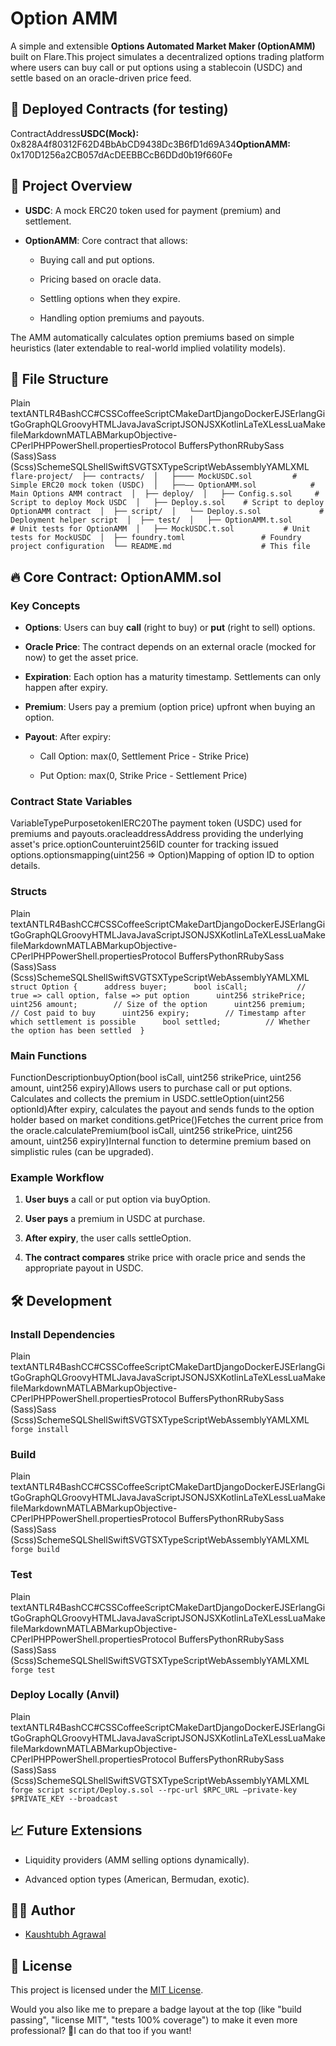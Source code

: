 Option AMM
==========

A simple and extensible **Options Automated Market Maker (OptionAMM)** built on Flare.This project simulates a decentralized options trading platform where users can buy call or put options using a stablecoin (USDC) and settle based on an oracle-driven price feed.

🚀 Deployed Contracts (for testing)
-----------------------------------

ContractAddress**USDC(Mock):** 0x828A4f80312F62D4BbAbCD9438Dc3B6fD1d69A34**OptionAMM:** 0x170D1256a2CB057dAcDEEBBCcB6DDd0b19f660Fe

🧠 Project Overview
-------------------

*   **USDC**: A mock ERC20 token used for payment (premium) and settlement.
    
*   **OptionAMM**: Core contract that allows:
    
    *   Buying call and put options.
        
    *   Pricing based on oracle data.
        
    *   Settling options when they expire.
        
    *   Handling option premiums and payouts.
        

The AMM automatically calculates option premiums based on simple heuristics (later extendable to real-world implied volatility models).

📂 File Structure
-----------------

Plain textANTLR4BashCC#CSSCoffeeScriptCMakeDartDjangoDockerEJSErlangGitGoGraphQLGroovyHTMLJavaJavaScriptJSONJSXKotlinLaTeXLessLuaMakefileMarkdownMATLABMarkupObjective-CPerlPHPPowerShell.propertiesProtocol BuffersPythonRRubySass (Sass)Sass (Scss)SchemeSQLShellSwiftSVGTSXTypeScriptWebAssemblyYAMLXML`   flare-project/  ├── contracts/  │   ├──── MockUSDC.sol         # Simple ERC20 mock token (USDC)  │   ├──—— OptionAMM.sol            # Main Options AMM contract  │  ├── deploy/  │   ├── Config.s.sol     # Script to deploy Mock USDC  │   ├── Deploy.s.sol    # Script to deploy OptionAMM contract  │  ├── script/  │   └── Deploy.s.sol             # Deployment helper script  │  ├── test/  │   ├── OptionAMM.t.sol          # Unit tests for OptionAMM  │   ├── MockUSDC.t.sol           # Unit tests for MockUSDC  │  ├── foundry.toml                 # Foundry project configuration  └── README.md                    # This file   `

🔥 Core Contract: OptionAMM.sol
-------------------------------

### Key Concepts

*   **Options**: Users can buy **call** (right to buy) or **put** (right to sell) options.
    
*   **Oracle Price**: The contract depends on an external oracle (mocked for now) to get the asset price.
    
*   **Expiration**: Each option has a maturity timestamp. Settlements can only happen after expiry.
    
*   **Premium**: Users pay a premium (option price) upfront when buying an option.
    
*   **Payout**: After expiry:
    
    *   Call Option: max(0, Settlement Price - Strike Price)
        
    *   Put Option: max(0, Strike Price - Settlement Price)
        

### Contract State Variables

VariableTypePurposetokenIERC20The payment token (USDC) used for premiums and payouts.oracleaddressAddress providing the underlying asset's price.optionCounteruint256ID counter for tracking issued options.optionsmapping(uint256 => Option)Mapping of option ID to option details.

### Structs

Plain textANTLR4BashCC#CSSCoffeeScriptCMakeDartDjangoDockerEJSErlangGitGoGraphQLGroovyHTMLJavaJavaScriptJSONJSXKotlinLaTeXLessLuaMakefileMarkdownMATLABMarkupObjective-CPerlPHPPowerShell.propertiesProtocol BuffersPythonRRubySass (Sass)Sass (Scss)SchemeSQLShellSwiftSVGTSXTypeScriptWebAssemblyYAMLXML`   struct Option {      address buyer;      bool isCall;           // true => call option, false => put option      uint256 strikePrice;      uint256 amount;        // Size of the option      uint256 premium;       // Cost paid to buy      uint256 expiry;        // Timestamp after which settlement is possible      bool settled;          // Whether the option has been settled  }   `

### Main Functions

FunctionDescriptionbuyOption(bool isCall, uint256 strikePrice, uint256 amount, uint256 expiry)Allows users to purchase call or put options. Calculates and collects the premium in USDC.settleOption(uint256 optionId)After expiry, calculates the payout and sends funds to the option holder based on market conditions.getPrice()Fetches the current price from the oracle.calculatePremium(bool isCall, uint256 strikePrice, uint256 amount, uint256 expiry)Internal function to determine premium based on simplistic rules (can be upgraded).

### Example Workflow

1.  **User buys** a call or put option via buyOption.
    
2.  **User pays** a premium in USDC at purchase.
    
3.  **After expiry**, the user calls settleOption.
    
4.  **The contract compares** strike price with oracle price and sends the appropriate payout in USDC.
    

🛠️ Development
---------------

### Install Dependencies

Plain textANTLR4BashCC#CSSCoffeeScriptCMakeDartDjangoDockerEJSErlangGitGoGraphQLGroovyHTMLJavaJavaScriptJSONJSXKotlinLaTeXLessLuaMakefileMarkdownMATLABMarkupObjective-CPerlPHPPowerShell.propertiesProtocol BuffersPythonRRubySass (Sass)Sass (Scss)SchemeSQLShellSwiftSVGTSXTypeScriptWebAssemblyYAMLXML`   forge install   `

### Build

Plain textANTLR4BashCC#CSSCoffeeScriptCMakeDartDjangoDockerEJSErlangGitGoGraphQLGroovyHTMLJavaJavaScriptJSONJSXKotlinLaTeXLessLuaMakefileMarkdownMATLABMarkupObjective-CPerlPHPPowerShell.propertiesProtocol BuffersPythonRRubySass (Sass)Sass (Scss)SchemeSQLShellSwiftSVGTSXTypeScriptWebAssemblyYAMLXML`   forge build   `

### Test

Plain textANTLR4BashCC#CSSCoffeeScriptCMakeDartDjangoDockerEJSErlangGitGoGraphQLGroovyHTMLJavaJavaScriptJSONJSXKotlinLaTeXLessLuaMakefileMarkdownMATLABMarkupObjective-CPerlPHPPowerShell.propertiesProtocol BuffersPythonRRubySass (Sass)Sass (Scss)SchemeSQLShellSwiftSVGTSXTypeScriptWebAssemblyYAMLXML`   forge test   `

### Deploy Locally (Anvil)

Plain textANTLR4BashCC#CSSCoffeeScriptCMakeDartDjangoDockerEJSErlangGitGoGraphQLGroovyHTMLJavaJavaScriptJSONJSXKotlinLaTeXLessLuaMakefileMarkdownMATLABMarkupObjective-CPerlPHPPowerShell.propertiesProtocol BuffersPythonRRubySass (Sass)Sass (Scss)SchemeSQLShellSwiftSVGTSXTypeScriptWebAssemblyYAMLXML`   forge script script/Deploy.s.sol --rpc-url $RPC_URL —private-key $PRIVATE_KEY --broadcast   `

📈 Future Extensions
--------------------

*   Liquidity providers (AMM selling options dynamically).
    
*   Advanced option types (American, Bermudan, exotic).
    

👨‍💻 Author
------------

*   [Kaushtubh Agrawal](https://github.com/kaustubh76)
    

📜 License
----------

This project is licensed under the [MIT License](https://chatgpt.com/c/LICENSE).

Would you also like me to prepare a badge layout at the top (like "build passing", "license MIT", "tests 100% coverage") to make it even more professional? 🚀I can do that too if you want!
